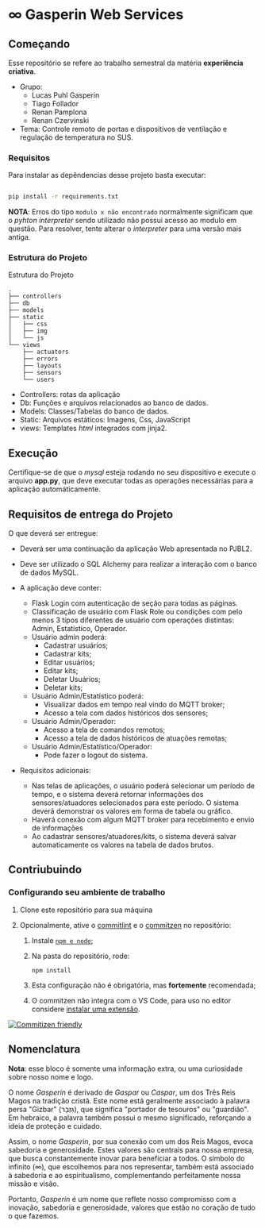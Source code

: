 # ∞ Gasperin Web Services

## Começando

Esse repositório se refere ao trabalho semestral da matéria **experiência criativa**.

- Grupo:
  - Lucas Puhl Gasperin
  - Tiago Follador
  - Renan Pamplona
  - Renan Czervinski
- Tema: Controle remoto de portas e dispositivos de ventilação e regulação de temperatura no SUS.

### Requisitos

Para instalar as depêndencias desse projeto basta executar:

```bash

pip install -r requirements.txt

```

**NOTA**: Erros do tipo `modulo x não encontrado` normalmente significam que o _pyhton interpreter_ sendo utilizado não possui acesso ao modulo em questão. Para resolver, tente alterar o _interpreter_ para uma versão mais antiga.

### Estrutura do Projeto

Estrutura do Projeto

```text
.
├── controllers
├── db
├── models
├── static
│   ├── css
│   ├── img
│   └── js
└── views
    ├── actuators
    ├── errors
    ├── layouts
    ├── sensors
    └── users

```

- Controllers: rotas da aplicação
- Db: Funções e arquivos relacionados ao banco de dados.
- Models: Classes/Tabelas do banco de dados.
- Static: Arquivos estáticos: Imagens, Css, JavaScript
- views: Templates _html_ integrados com jinja2.

## Execução

Certifique-se de que o _mysql_ esteja rodando no seu dispositivo e execute o arquivo **app.py**, que deve executar todas as operações necessárias para a aplicação automáticamente.

## Requisitos de entrega do Projeto

O que deverá ser entregue:

- Deverá ser uma continuação da aplicação Web apresentada no PJBL2.
- Deve ser utilizado o SQL Alchemy para realizar a interação com o banco de dados MySQL.
- A aplicação deve conter:

  - Flask Login com autenticação de seção para todas as páginas.
  - Classificação de usuário com Flask Role ou condições com pelo menos 3 tipos diferentes de usuário com operações distintas: Admin, Estatístico, Operador.
  - Usuário admin poderá:
    - Cadastrar usuários;
    - Cadastrar kits;
    - Editar usuários;
    - Editar kits;
    - Deletar Usuários;
    - Deletar kits;
  - Usuário Admin/Estatístico poderá:
    - Visualizar dados em tempo real vindo do MQTT broker;
    - Acesso a tela com dados históricos dos sensores;
  - Usuário Admin/Operador:
    - Acesso a tela de comandos remotos;
    - Acesso a tela de dados históricos de atuações remotas;
  - Usuário Admin/Estatístico/Operador:
    - Pode fazer o logout do sistema.

- Requisitos adicionais:

  - Nas telas de aplicações, o usuário poderá selecionar um período de tempo, e o sistema deverá retornar informações dos sensores/atuadores selecionados para este período. O sistema deverá demonstrar os valores em forma de tabela ou gráfico.
  - Haverá conexão com algum MQTT broker para recebimento e envio de informações
  - Ao cadastrar sensores/atuadores/kits, o sistema deverá salvar automaticamente os valores na tabela de dados brutos.

## Contriubuindo

### Configurando seu ambiente de trabalho

1. Clone este repositório para sua máquina
2. Opcionalmente, ative o [commitlint](https://github.com/conventional-changelog/commitlint) e
   o [commitzen](https://github.com/commitizen/cz-cli) no repositório:

   1. Instale [`npm e node`](https://docs.npmjs.com/downloading-and-installing-node-js-and-npm);
   2. Na pasta do repositório, rode:

      ```shell
      npm install
      ```

   3. Esta configuração não é obrigatória, mas **fortemente** recomendada;
   4. O commitzen não integra com o VS Code, para uso no editor considere
      [instalar uma extensão](https://github.com/commitizen/cz-cli#adapters).

[![Commitizen friendly](https://img.shields.io/badge/commitizen-friendly-brightgreen.svg)](http://commitizen.github.io/cz-cli/)

## Nomenclatura

**Nota**: esse bloco é somente uma informação extra, ou uma curiosidade sobre nosso nome e logo.

O nome _Gasperin_ é derivado de _Gaspar_ ou _Caspar_, um dos Três Reis Magos na tradição cristã. Este nome está geralmente associado à palavra persa "Gizbar" (גִּזְבָר), que significa "portador de tesouros" ou "guardião". Em hebraico, a palavra também possui o mesmo significado, reforçando a ideia de proteção e cuidado.

Assim, o nome _Gasperin_, por sua conexão com um dos Reis Magos, evoca sabedoria e generosidade. Estes valores são centrais para nossa empresa, que busca constantemente inovar para beneficiar a todos. O símbolo do infinito (∞), que escolhemos para nos representar, também está associado à sabedoria e ao espiritualismo, complementando perfeitamente nossa missão e visão.

Portanto, _Gasperin_ é um nome que reflete nosso compromisso com a inovação, sabedoria e generosidade, valores que estão no coração de tudo o que fazemos.
